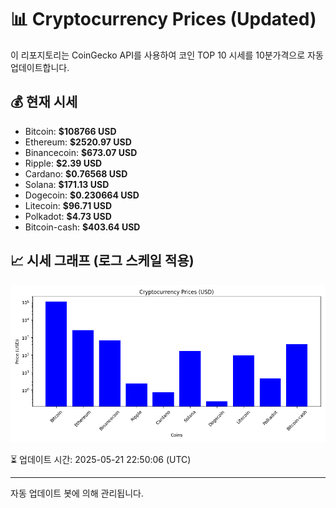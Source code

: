 
# 📊 Cryptocurrency Prices (Updated)

이 리포지토리는 CoinGecko API를 사용하여 코인 TOP 10 시세를 10분가격으로 자동 업데이트합니다.

## 💰 현재 시세
- Bitcoin: **$108766 USD**
- Ethereum: **$2520.97 USD**
- Binancecoin: **$673.07 USD**
- Ripple: **$2.39 USD**
- Cardano: **$0.76568 USD**
- Solana: **$171.13 USD**
- Dogecoin: **$0.230664 USD**
- Litecoin: **$96.71 USD**
- Polkadot: **$4.73 USD**
- Bitcoin-cash: **$403.64 USD**

## 📈 시세 그래프 (로그 스케일 적용)
![Crypto Prices](crypto_prices.png)

⏳ 업데이트 시간: 2025-05-21 22:50:06 (UTC)

---
자동 업데이트 봇에 의해 관리됩니다.
